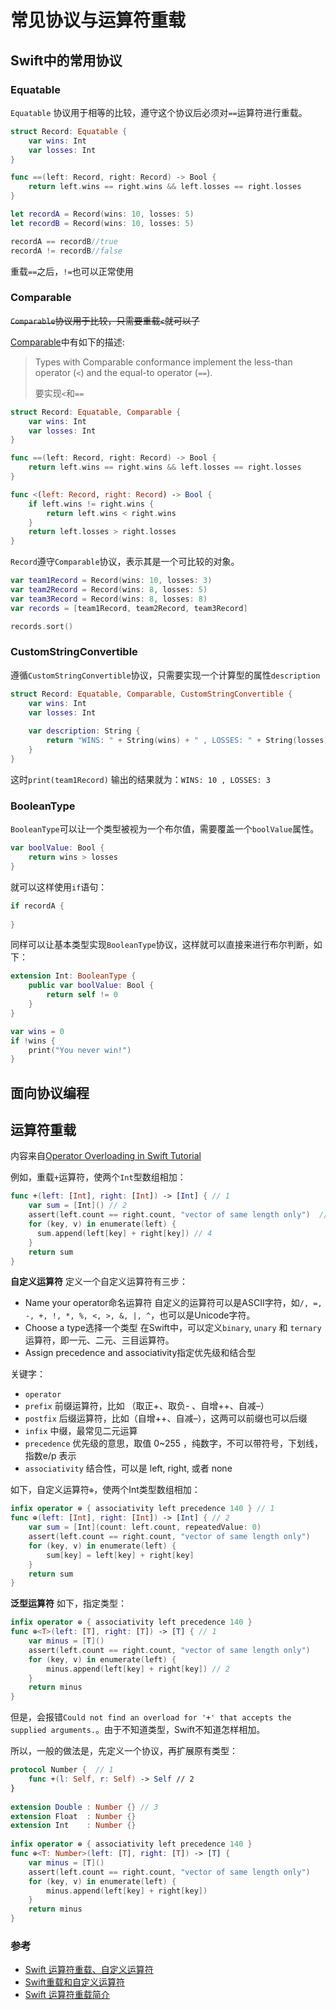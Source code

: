 # 常见协议与运算符重载

## Swift中的常用协议

### Equatable

`Equatable` 协议用于相等的比较，遵守这个协议后必须对`==`运算符进行重载。


```swift
struct Record: Equatable {
    var wins: Int
    var losses: Int
}

func ==(left: Record, right: Record) -> Bool {
    return left.wins == right.wins && left.losses == right.losses
}

let recordA = Record(wins: 10, losses: 5)
let recordB = Record(wins: 10, losses: 5)

recordA == recordB//true
recordA != recordB//false
```

重载`==`之后，`!=`也可以正常使用


### Comparable

~~`Comparable`协议用于比较，只需要重载`<`就可以了~~

[Comparable](<https://developer.apple.com/documentation/swift/comparable>)中有如下的描述:

> Types with Comparable conformance implement the less-than operator (`<`) and the equal-to operator (`==`). 
>
> 要实现`<`和`==`

```swift
struct Record: Equatable, Comparable {
    var wins: Int
    var losses: Int
}

func ==(left: Record, right: Record) -> Bool {
    return left.wins == right.wins && left.losses == right.losses
}

func <(left: Record, right: Record) -> Bool {
    if left.wins != right.wins {
        return left.wins < right.wins
    }
    return left.losses > right.losses
}
```

`Record`遵守`Comparable`协议，表示其是一个可比较的对象。

```swift
var team1Record = Record(wins: 10, losses: 3)
var team2Record = Record(wins: 8, losses: 5)
var team3Record = Record(wins: 8, losses: 8)
var records = [team1Record, team2Record, team3Record]

records.sort()
```

### CustomStringConvertible

遵循`CustomStringConvertible`协议，只需要实现一个计算型的属性`description`

```swift
struct Record: Equatable, Comparable, CustomStringConvertible {
    var wins: Int
    var losses: Int
    
    var description: String {
        return "WINS: " + String(wins) + " , LOSSES: " + String(losses)
    }
}
```

这时`print(team1Record)` 输出的结果就为：`WINS: 10 , LOSSES: 3`

### BooleanType

`BooleanType`可以让一个类型被视为一个布尔值，需要覆盖一个`boolValue`属性。

```swift
var boolValue: Bool {
    return wins > losses
}
```

就可以这样使用`if`语句：

```swift
if recordA {
    
}
```

同样可以让基本类型实现`BooleanType`协议，这样就可以直接来进行布尔判断，如下：

```swift
extension Int: BooleanType {
    public var boolValue: Bool {
        return self != 0
    }
}

var wins = 0
if !wins {
    print("You never win!")
}
```


## 面向协议编程


## 运算符重载
内容来自[Operator Overloading in Swift Tutorial](https://www.raywenderlich.com/80818/operator-overloading-in-swift-tutorial)

例如，重载`+`运算符，使两个`Int`型数组相加：

```swift
func +(left: [Int], right: [Int]) -> [Int] { // 1
    var sum = [Int]() // 2
    assert(left.count == right.count, "vector of same length only")  // 3
    for (key, v) in enumerate(left) {
      sum.append(left[key] + right[key]) // 4
    }
    return sum
}
```

**自定义运算符**
定义一个自定义运算符有三步：

+ Name your operator命名运算符
  自定义的运算符可以是ASCII字符，如`/, =, -, +, !, *, %, <, >, &, |, ^`，也可以是Unicode字符。
+ Choose a type选择一个类型
  在Swift中，可以定义`binary`, `unary` 和 `ternary`运算符，即一元、二元、三目运算符。
+ Assign precedence and associativity指定优先级和结合型

关键字：

+ `operator`
+ `prefix` 前缀运算符，比如 （取正+、取负- 、自增++、自减–）
+ `postfix` 后缀运算符，比如（自增++、自减–），这两可以前缀也可以后缀
+ `infix` 中缀，最常见二元运算
+ `precedence` 优先级的意思，取值 0~255 ，纯数字，不可以带符号，下划线，指数e/p 表示
+ `associativity` 结合性，可以是 left, right, 或者 none


如下，自定义运算符`⊕`，使两个Int类型数组相加：

```swift
infix operator ⊕ { associativity left precedence 140 } // 1
func ⊕(left: [Int], right: [Int]) -> [Int] { // 2
    var sum = [Int](count: left.count, repeatedValue: 0)
    assert(left.count == right.count, "vector of same length only")
    for (key, v) in enumerate(left) {
        sum[key] = left[key] + right[key]
    }
    return sum
}
```

**泛型运算符**
如下，指定类型：

```swift
infix operator ⊕ { associativity left precedence 140 }
func ⊕<T>(left: [T], right: [T]) -> [T] { // 1
    var minus = [T]()
    assert(left.count == right.count, "vector of same length only")
    for (key, v) in enumerate(left) {
        minus.append(left[key] + right[key]) // 2
    }
    return minus
}
```

但是，会报错`Could not find an overload for '+' that accepts the supplied arguments.`。由于不知道类型，Swift不知道怎样相加。

所以，一般的做法是，先定义一个协议，再扩展原有类型：

```swift
protocol Number {  // 1
    func +(l: Self, r: Self) -> Self // 2
}
 
extension Double : Number {} // 3
extension Float  : Number {}
extension Int    : Number {}
 
infix operator ⊕ { associativity left precedence 140 }
func ⊕<T: Number>(left: [T], right: [T]) -> [T] { 
    var minus = [T]()
    assert(left.count == right.count, "vector of same length only")
    for (key, v) in enumerate(left) {
        minus.append(left[key] + right[key])
    }
    return minus
} 
```


### 参考

+ [Swift 运算符重载、自定义运算符](http://andelf.github.io/blog/2014/06/06/swift-operator-overload/)
+ [Swift重载和自定义运算符](http://yulingtianxia.com/blog/2014/06/16/swiftzhong-zai-yun-suan-fu/)
+ [Swift 运算符重载简介](http://swift.gg/2016/04/19/operator-overloading-swift/)
